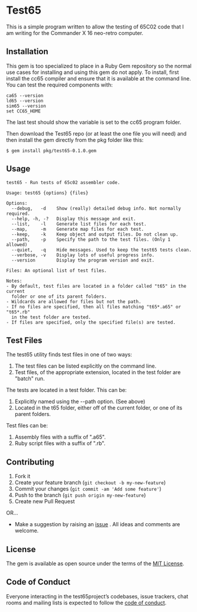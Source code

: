 # Test65

This is a simple program written to allow the testing of 65C02 code that
I am writing for the Commander X 16 neo-retro computer.

## Installation

This gem is too specialized to place in a Ruby Gem repository so the normal
use cases for installing and using this gem do not apply. To install, first
install the cc65 compiler and ensure that it is available at the command line.
You can test the required components with:

    ca65 --version
    ld65 --version
    sim65 --version
    set CC65_HOME

The last test should show the variable is set to the cc65 program folder.

Then download the Test65 repo (or at least the one file you will need) and
then install the gem directly from the pkg folder like this:

    $ gem install pkg/test65-0.1.0.gem

## Usage

    test65 - Run tests of 65c02 assembler code.

    Usage: test65 {options} {files}

    Options:
      --debug,   -d    Show (really) detailed debug info. Not normally required.
      --help, -h, -?   Display this message and exit.
      --list,    -l    Generate list files for each test.
      --map,     -m    Generate map files for each test.
      --keep,    -k    Keep object and output files. Do not clean up.
      --path,    -p    Specify the path to the test files. (Only 1 allowed)
      --quiet,   -q    Hide messages. Used to keep the test65 tests clean.
      --verbose, -v    Display lots of useful progress info.
      --version        Display the program version and exit.

    Files: An optional list of test files.

    Notes:
    - By default, test files are located in a folder called "t65" in the current
      folder or one of its parent folders.
    - Wildcards are allowed for files but not the path.
    - If no files are specified, then all files matching "t65*.a65" or "t65*.rb"
      in the test folder are tested.
    - If files are specified, only the specified file(s) are tested.

## Test Files

The test65 utility finds test files in one of two ways:

1. The test files can be listed explicitly on the command line.
2. Test files, of the appropriate extension, located in the test folder are
"batch" run.

The tests are located in a test folder. This can be:

1. Explicitly named using the --path option. (See above)
2. Located in the t65 folder, either off of the current folder, or one of
its parent folders.

Test files can be:

1. Assembly files with a suffix of ".a65".
2. Ruby script files with a suffix of ".rb".

## Contributing
1. Fork it
2. Create your feature branch (`git checkout -b my-new-feature`)
3. Commit your changes (`git commit -am 'Add some feature'`)
4. Push to the branch (`git push origin my-new-feature`)
5. Create new Pull Request

OR...

* Make a suggestion by raising an
 [issue](https://github.com/PeterCamilleri/test65/issues)
. All ideas and comments are welcome.

## License

The gem is available as open source under the terms of the
[MIT License](./LICENSE.txt).

## Code of Conduct

Everyone interacting in the test65project’s codebases, issue trackers,
chat rooms and mailing lists is expected to follow the
[code of conduct](./CODE_OF_CONDUCT.md).

